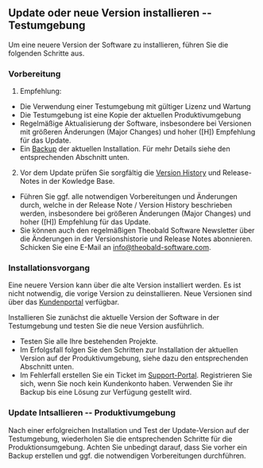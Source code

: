 
## Update oder neue Version installieren -- Testumgebung
Um eine neuere Version der Software zu installieren, führen Sie die folgenden Schritte aus. 

### Vorbereitung

1. Empfehlung: 
 - Die Verwendung einer Testumgebung mit gültiger Lizenz und Wartung
 - Die Testumgebung ist eine Kopie der aktuellen Produktivumgebung
 - Regelmäßige Aktualisierung der Software, insbesondere bei Versionen mit größeren Änderungen (Major Changes) und hoher ([H]) Empfehlung für das Update.
 - Ein [Backup](###erstellen-eines-backups) der aktuellen Installation. Für mehr Details siehe den entsprechenden Abschnitt unten. 
 
2. Vor dem Update prüfen Sie sorgfältig die [Version History](https://kb.theobald-software.com/version-history) und Release-Notes in der Kowledge Base.
 - Führen Sie ggf. alle notwendigen Vorbereitungen und Änderungen durch, welche in der Release Note / Version History beschrieben werden, insbesondere bei größeren Änderungen (Major Changes) und hoher ([H]) Empfehlung für das Update.
 - Sie können auch den regelmäßigen Theobald Software Newsletter über die Änderungen in der Versionshistorie und Release Notes abonnieren. Schicken Sie eine E-Mail an info@theobald-software.com. 

### Installationsvorgang

Eine neuere Version kann über die alte Version installiert werden. Es ist nicht notwendig, die vorige Version zu deinstallieren. 
Neue Versionen sind über das [Kundenportal](https://my.theobald-software.com) verfügbar. 

Installieren Sie zunächst die aktuelle Version der Software in der Testumgebung und testen Sie die neue Version ausführlich.
 - Testen Sie alle Ihre bestehenden Projekte.
 - Im Erfolgsfall folgen Sie den Schritten zur Installation der aktuellen Version auf der Produktivumgebung, siehe dazu den entsprechenden Abschnitt unten. 
 - Im Fehlerfall erstellen Sie ein Ticket im [Support-Portal](https://support.theobald-software.com). Registrieren Sie sich, wenn Sie noch kein Kundenkonto haben. Verwenden Sie ihr Backup bis eine Lösung zur Verfügung gestellt wird.


### Update Intsallieren -- Produktivumgebung
Nach einer erfolgreichen Installation und Test der Update-Version auf der Testumgebung, wiederholen Sie die entsprechenden Schritte für die Produktionsumgebung. 
Achten Sie unbedingt darauf, dass Sie vorher ein Backup erstellen und ggf. die notwendigen Vorbereitungen durchführen. 
